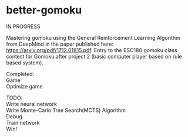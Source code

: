 # better-gomoku

IN PROGRESS

Mastering gomoku using the General Reinforcement Learning Algorithm from DeepMind in the paper published here: https://arxiv.org/pdf/1712.01815.pdf. Entry to the ESC180 gomoku class contest for Gomoku after project 2 (basic computer player based on rule based system).

Completed:  
Game  
Optimize game  

TODO:  
Write neural network  
Write Monte-Carlo Tree Search(MCTS) Algorithm  
Debug  
Train network  
Win!
